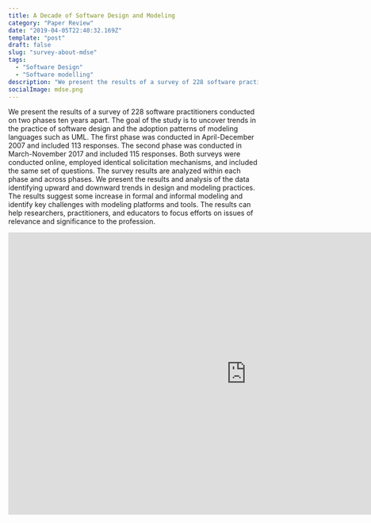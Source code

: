 ```yaml
---
title: A Decade of Software Design and Modeling
category: "Paper Review"
date: "2019-04-05T22:40:32.169Z"
template: "post"
draft: false
slug: "survey-about-mdse"
tags:
  - "Software Design"
  - "Software modelling"
description: "We present the results of a survey of 228 software practitioners conducted on two phases ten years apart. The goal of the study is to uncover trends in the practice of software design and the adoption patterns of modeling languages such as UML."
socialImage: mdse.png
---
```


We present the results of a survey of 228 software practitioners conducted on two phases ten years apart. The goal of the study is to uncover trends in the practice of software design and the adoption patterns of modeling languages such as UML. The first phase was conducted in April-December 2007 and included 113 responses. The second phase was conducted in March-November 2017 and included 115 responses. Both surveys were conducted online, employed identical solicitation mechanisms, and included the same set of questions. The survey results are analyzed within each phase and across phases. We present the results and analysis of the data identifying upward and downward trends in design and modeling practices. The results suggest some increase in formal and informal modeling and identify key challenges with modeling platforms and tools. The results can help researchers, practitioners, and educators to focus efforts on issues of relevance and significance to the profession.

<iframe src="https://drive.google.com/file/d/1M13nEOQxSkDFo9nB_UnBWq6kXkuFhvfT/preview" frameborder="0" width="960" height="569" allowfullscreen="true" mozallowfullscreen="true" webkitallowfullscreen="true"></iframe>
